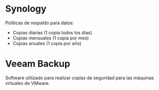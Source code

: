# Synology
Politicas de respaldo para datos:
- Copias diarias (1 copia todos los días)
- Copias mensuales (1 copia por mes)
- Copias anuales (1 copia por año)

# Veeam Backup
Software utilizado para realizar copias de seguridad para las máquinas virtuales de VMware. 

